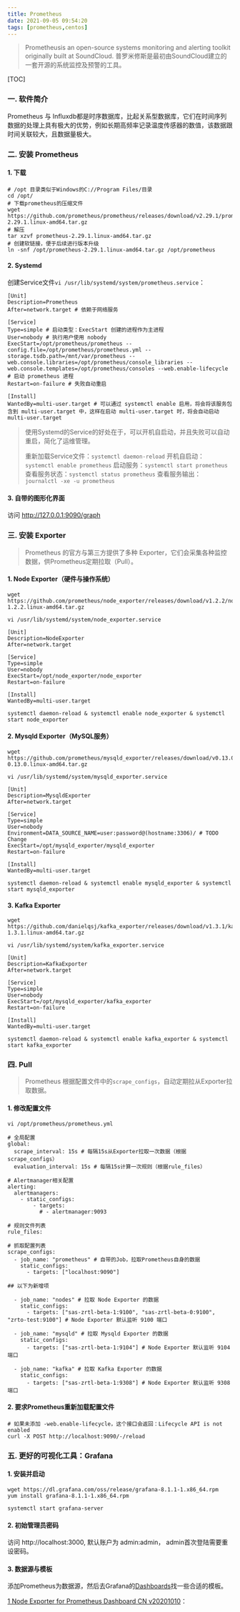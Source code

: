 ```yaml
---
title: Prometheus
date: 2021-09-05 09:54:20
tags: [prometheus,centos]
---
```


> Prometheusis an open-source systems monitoring and alerting toolkit originally built at SoundCloud. 
> 普罗米修斯是最初由SoundCloud建立的一套开源的系统监控及预警的工具。

[TOC]

### 一. 软件简介

Prometheus 与 Influxdb都是时序数据库，比起关系型数据库，它们在时间序列数据的处理上具有极大的优势，例如长期高频率记录温度传感器的数值，该数据跟时间关联较大，且数据量极大。

### 二. 安装 Prometheus

#### 1. 下载
```
# /opt 目录类似于Windows的C://Program Files/目录
cd /opt/
# 下载prometheus的压缩文件
wget https://github.com/prometheus/prometheus/releases/download/v2.29.1/prometheus-2.29.1.linux-amd64.tar.gz
# 解压
tar xzvf prometheus-2.29.1.linux-amd64.tar.gz
# 创建软链接，便于后续进行版本升级
ln -snf /opt/prometheus-2.29.1.linux-amd64.tar.gz /opt/prometheus
```

#### 2. Systemd
创建Service文件`vi /usr/lib/systemd/system/prometheus.service`：
```
[Unit]
Description=Prometheus
After=network.target # 依赖于网络服务

[Service]
Type=simple # 启动类型：ExecStart 创建的进程作为主进程
User=nobody # 执行用户使用 nobody
ExecStart=/opt/prometheus/prometheus --config.file=/opt/prometheus/prometheus.yml --storage.tsdb.path=/mnt/var/prometheus --web.console.libraries=/opt/prometheus/console_libraries --web.console.templates=/opt/prometheus/consoles --web.enable-lifecycle # 启动 prometheus 进程
Restart=on-failure # 失败自动重启

[Install]
WantedBy=multi-user.target # 可以通过 systemctl enable 启用，将会将该服务包含到 multi-user.target 中，这样在启动 multi-user.target 时，将会自动启动 multi-user.target
```
> 使用Systemd的Service的好处在于，可以开机自启动，并且失败可以自动重启，简化了运维管理。
>
> 重新加载Service文件：`systemctl daemon-reload`
> 开机自启动：`systemctl enable prometheus`
> 启动服务：`systemctl start prometheus`
> 查看服务状态：`systemctl status prometheus`
> 查看服务输出：`journalctl -xe -u prometheus`

#### 3. 自带的图形化界面
访问 http://127.0.0.1:9090/graph

### 三. 安装 Exporter

> Prometheus 的官方与第三方提供了多种 Exporter，它们会采集各种监控数据，供Prometheus定期拉取（Pull）。

#### 1. Node Exporter（硬件与操作系统）
```
wget https://github.com/prometheus/node_exporter/releases/download/v1.2.2/node_exporter-1.2.2.linux-amd64.tar.gz
```
`vi /usr/lib/systemd/system/node_exporter.service`
```
[Unit]
Description=NodeExporter
After=network.target

[Service]
Type=simple
User=nobody
ExecStart=/opt/node_exporter/node_exporter
Restart=on-failure

[Install]
WantedBy=multi-user.target
```
`systemctl daemon-reload & systemctl enable node_exporter & systemctl start node_exporter`

#### 2. Mysqld Exporter（MySQL服务）
```
wget https://github.com/prometheus/mysqld_exporter/releases/download/v0.13.0/mysqld_exporter-0.13.0.linux-amd64.tar.gz
```
`vi /usr/lib/systemd/system/mysqld_exporter.service`
```
[Unit]
Description=MysqldExporter
After=network.target

[Service]
Type=simple
User=nobody
Environment=DATA_SOURCE_NAME=user:password@(hostname:3306)/ # TODO Change
ExecStart=/opt/mysqld_exporter/mysqld_exporter
Restart=on-failure

[Install]
WantedBy=multi-user.target
```
`systemctl daemon-reload & systemctl enable mysqld_exporter & systemctl start mysqld_exporter`

#### 3. Kafka Exporter
```
wget https://github.com/danielqsj/kafka_exporter/releases/download/v1.3.1/kafka_exporter-1.3.1.linux-amd64.tar.gz
```
`vi /usr/lib/systemd/system/kafka_exporter.service`
```
[Unit]
Description=KafkaExporter
After=network.target

[Service]
Type=simple
User=nobody
ExecStart=/opt/mysqld_exporter/kafka_exporter
Restart=on-failure

[Install]
WantedBy=multi-user.target
```
`systemctl daemon-reload & systemctl enable kafka_exporter & systemctl start kafka_exporter`


### 四. Pull

> Prometheus 根据配置文件中的`scrape_configs`，自动定期拉从Exporter拉取数据。

#### 1. 修改配置文件
`vi /opt/prometheus/prometheus.yml`
```
# 全局配置
global:
  scrape_interval: 15s # 每隔15s从Exporter拉取一次数据（根据scrape_configs）
  evaluation_interval: 15s # 每隔15s计算一次规则（根据rule_files）

# Alertmanager相关配置
alerting:
  alertmanagers:
    - static_configs:
        - targets:
          # - alertmanager:9093

# 规则文件列表
rule_files:

# 抓取配置列表
scrape_configs:
  - job_name: "prometheus" # 自带的Job，拉取Prometheus自身的数据
    static_configs:
      - targets: ["localhost:9090"]

## 以下为新增项

  - job_name: "nodes" # 拉取 Node Exporter 的数据
    static_configs:
      - targets: ["sas-zrtl-beta-1:9100", "sas-zrtl-beta-0:9100", "zrto-test:9100"] # Node Exporter 默认监听 9100 端口

  - job_name: "mysqld" # 拉取 Mysqld Exporter 的数据
    static_configs:
      - targets: ["sas-zrtl-beta-1:9104"] # Node Exporter 默认监听 9104 端口

  - job_name: "kafka" # 拉取 Kafka Exporter 的数据
    static_configs:
      - targets: ["sas-zrtl-beta-1:9308"] # Node Exporter 默认监听 9308 端口
```
#### 2. 要求Prometheus重新加载配置文件
```
# 如果未添加 -web.enable-lifecycle，这个接口会返回：Lifecycle API is not enabled
curl -X POST http://localhost:9090/-/reload
```


### 五. 更好的可视化工具：Grafana

#### 1. 安装并启动
```
wget https://dl.grafana.com/oss/release/grafana-8.1.1-1.x86_64.rpm
yum install grafana-8.1.1-1.x86_64.rpm

systemctl start grafana-server
```

#### 2. 初始管理员密码

访问 http://localhost:3000, 默认账户为 admin:admin， admin首次登陆需要重设密码。

#### 3. 数据源与模板

添加Prometheus为数据源，然后去Grafana的[Dashboards](https://grafana.com/grafana/dashboards?dataSource=prometheus "Dashboards")找一些合适的模板。

[1 Node Exporter for Prometheus Dashboard CN v20201010](https://grafana.com/grafana/dashboards/8919 "1 Node Exporter for Prometheus Dashboard CN v20201010")：
